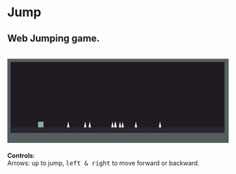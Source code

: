 # Jump

<h2>Web Jumping game.</h2>
<br>
<div style="border-radius:2rem"><img src="/img/Capture.PNG" width="900"/></div>
<br>
<b>Controls</b>: <br>
  Arrows: <kbd>up</kbd> to jump, <kbd>left & right</kbd> to move forward or backward.
